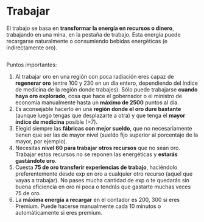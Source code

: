 # Trabajar

El trabajo se basa en **transformar la energía en recursos o dinero**, trabajando en una mina, en la pestaña de trabajo. Esta energía puede recargarse naturalmente o consumiendo bebidas energéticas (e indirectamente oro).

![]()

Puntos importantes: 

1. Al trabajar oro en una región con poca radiación eres capaz de **regenerar oro** (entre 100 y 230 en un día entero, dependiendo del índice de medicina de la región donde trabajes). Sólo puede trabajarse **cuando haya oro explorado**, cosa que hace el gobernador o el ministro de economía manualmente hasta un **máximo de 2500** puntos al día.
2. Es aconsejable hacerlo en una **región donde el oro dure bastante** (aunque luego tengas que desplazarte a otra) y que tenga el **mayor índice de medicina** posible (>7).
3. Elegid siempre las **fábricas con mejor sueldo**, que no necesariamente tienen que ser las de mayor nivel (sueldo fijo superior al porcentaje de la mayor, por ejemplo).
4. Necesitas **nivel 60 para trabajar otros recursos** que no sean oro. Trabajar estos recursos no se reponen las energéticas y **estarás gastándote oro**.
5. Cuesta **75 de oro transferir experiencias de trabajo**, haciéndolo preferentemente desde exp en oro a cualquier otro recurso (aquel que vayas a trabajar). No pases mucha cantidad de exp o te quedarás sin buena eficiencia en oro ni poca o tendrás que gastarte muchas veces 75 de oro.
6. La **máxima energía a recargar** en el contador es 200, 300 si eres Premium. Puede hacerse manualmente cada 10 minutos o automáticamente si eres premium.